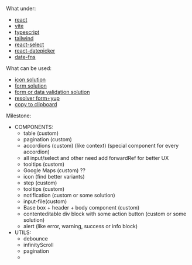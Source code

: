 What under:

- [react](https://www.npmjs.com/package/react)
- [vite](https://www.npmjs.com/package/vite)
- [typescript](https://www.npmjs.com/package/typescript)
- [tailwind](https://www.npmjs.com/package/tailwindcss)
- [react-select](https://www.npmjs.com/package/react-select)
- [react-datepicker](https://www.npmjs.com/package/react-datepicker)
- [date-fns](https://www.npmjs.com/package/date-fns)

What can be used:

- [icon solution](https://reactsvgicons.com/)
- [form solution](https://www.npmjs.com/package/react-hook-form)
- [form or data validation solution](https://www.npmjs.com/package/yup)
- [resolver form+yup](https://www.npmjs.com/package/@hookform/resolvers)
- [copy to clipboard](https://www.npmjs.com/package/copy-to-clipboard)

Milestone:

- COMPONENTS:
    - table (custom)
    - pagination (custom)
    - accordions (custom) (like context) (special component for every accordion)
    - all input/select and other need add forwardRef for better UX
    - tooltips (custom)
    - Google Maps (custom) ??
    - icon (find better variants)
    - step (custom)
    - tooltips (custom)
    - notification (custom or some solution)
    - input-file(custom)
    - Base box + header + body component (custom)
    - contenteditable div block with some action button (custom or some solution)
    - alert (like error, warning, success or info block)
- UTILS:
    - debounce
    - infinityScroll
    - pagination
    - 